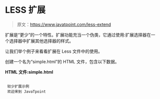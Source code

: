 # LESS 扩展

> 原文：<https://www.javatpoint.com/less-extend>

扩展是“更少”的一个特性。扩展功能充当一个伪类，它通过使用:扩展选择器在一个选择器中扩展其他选择器的样式。

让我们举个例子来看看扩展在 Less 文件中的使用。

创建一个名为“simple.html”的 HTML 文件，包含以下数据。

**HTML 文件:simple.html**

```

 较少扩展示例
 欢迎来到 JavaTpoint

```